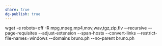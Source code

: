 ```yaml
---
share: true
dg-publish: true
---
```

wget -e robots=off -R mpg,mpeg,mp4,mov,wav,tgz,zip,flv --recursive --page-requisites --adjust-extension --span-hosts --convert-links --restrict-file-names=windows --domains bruno.ph --no-parent bruno.ph